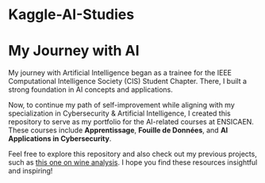 # Kaggle-AI-Studies
# My Journey with AI

My journey with Artificial Intelligence began as a trainee for the IEEE Computational Intelligence Society (CIS) Student Chapter. There, I built a strong foundation in AI concepts and applications. 

Now, to continue my path of self-improvement while aligning with my specialization in Cybersecurity & Artificial Intelligence, I created this repository to serve as my portfolio for the AI-related courses at ENSICAEN. These courses include **Apprentissage**, **Fouille de Données**, and **AI Applications in Cybersecurity**.

Feel free to explore this repository and also check out my previous projects, such as [this one on wine analysis]([#](https://github.com/ViniciusGN/CIS-2-Trainee)). I hope you find these resources insightful and inspiring!
